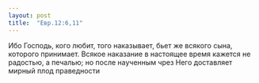 ```yaml
---
layout: post
title:  "Евр.12:6,11"
---
```


Ибо Господь, кого любит, того наказывает, бьет же всякого сына, которого принимает. Всякое наказание в настоящее время кажется не радостью, а печалью; но после наученным чрез Него доставляет мирный плод праведности
